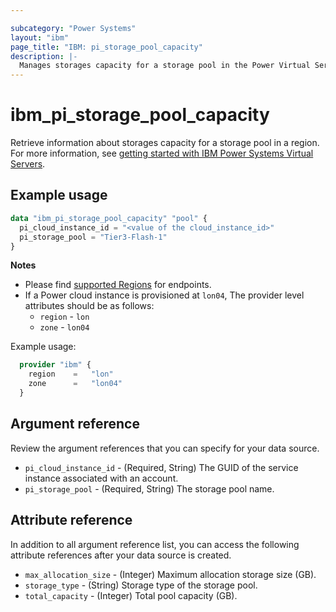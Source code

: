 ```yaml
---

subcategory: "Power Systems"
layout: "ibm"
page_title: "IBM: pi_storage_pool_capacity"
description: |-
  Manages storages capacity for a storage pool in the Power Virtual Server cloud.
---
```


# ibm_pi_storage_pool_capacity
Retrieve information about storages capacity for a storage pool in a region. For more information, see [getting started with IBM Power Systems Virtual Servers](https://cloud.ibm.com/docs/power-iaas?topic=power-iaas-getting-started).

## Example usage

```terraform
data "ibm_pi_storage_pool_capacity" "pool" {
  pi_cloud_instance_id = "<value of the cloud_instance_id>"
  pi_storage_pool = "Tier3-Flash-1"
}
```

**Notes**

* Please find [supported Regions](https://cloud.ibm.com/apidocs/power-cloud#endpoint) for endpoints.
* If a Power cloud instance is provisioned at `lon04`, The provider level attributes should be as follows:
  * `region` - `lon`
  * `zone` - `lon04`

Example usage:

  ```terraform
    provider "ibm" {
      region    =   "lon"
      zone      =   "lon04"
    }
  ```
  
## Argument reference
Review the argument references that you can specify for your data source.

- `pi_cloud_instance_id` - (Required, String) The GUID of the service instance associated with an account.
- `pi_storage_pool` - (Required, String) The storage pool name.

## Attribute reference
In addition to all argument reference list, you can access the following attribute references after your data source is created.

- `max_allocation_size` - (Integer) Maximum allocation storage size (GB).
- `storage_type` - (String) Storage type of the storage pool.
- `total_capacity` - (Integer) Total pool capacity (GB).
